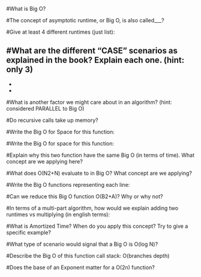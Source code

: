#What is Big O? 

#The concept of asymptotic runtime, or Big O, is also called___?

#Give at least 4 different runtimes (just list):

#What are the different “CASE” scenarios as explained in the book? Explain each one. (hint: only 3)
-	 
-	 
-	 
#What is another factor we might care about in an algorithm? (hint: considered PARALLEL to Big O)

#Do recursive calls take up memory?

#Write the Big O for Space for this function: 
 
#Write the Big O for space for this function:
 
#Explain why this two function have the same Big O (in terms of time). What concept are we applying here?
  
#What does O(N2+N) evaluate to in Big O? What concept are we applying?

#Write the Big O functions representing each line:
 
#Can we reduce this Big O function O(B2+A)? Why or why not?

#In terms of a multi-part algorithm, how would we explain adding two runtimes vs multiplying (in english terms): 
 

#What is Amortized Time? When do you apply this concept? Try to give a specific example?

#What type of scenario would signal that a Big O is O(log N)?

#Describe the Big O of this function call stack:  O(branches depth) 

#Does the base of an Exponent matter for a O(2n) function?









